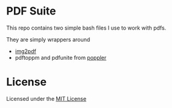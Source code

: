 # PDF Suite
This repo contains two simple bash files I use to work with pdfs.

They are simply wrappers around
 - [img2pdf](https://gitlab.mister-muffin.de/josch/img2pdf)
 - pdftoppm and pdfunite from [poppler](https://poppler.freedesktop.org/)

# License
Licensed under the [MIT License](/LICENSE)